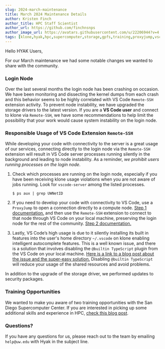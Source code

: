 ```yaml
---
slug: 2024-march-maintenance
title: March 2024 Maintenance Details
author: Kristen Finch
author_title: HPC Staff Scientist
author_url: https://github.com/finchnsnps
author_image_url: https://avatars.githubusercontent.com/u/22206944?v=4
tags: [klone,hyak,hpc,supercomputer,storage,gpfs,training,proxyjump,vscode-server,remote-ssh]
---
```


Hello HYAK Users,

For our March maintenance we had some notable changes we wanted to share with the community.

### Login Node 

Over the last several months the login node has been crashing on occasion. We have been monitoring and dissecting the kernel dumps from each crash and this behavior seems to be highly correlated with VS Code `Remote-SSH` extension activity. To prevent node instability, we have upgraded the storage drivers to the latest version. If you are a **VS Code user** and connect to klone via `Remote-SSH`, we have some recommendations to help limit the possibility that your work would cause system instability on the login node. 

### Responsible Usage of VS Code Extension `Remote-SSH` 

While developing your code with connectivity to the server is a great usage of our services, connecting directly to the login node via the `Remote-SSH` extension will result in VS Code server processes running silently in the background and leading to node instability. As a reminder, *we prohibit users running processes on the login node*. 

1. Check which processes are running on the login node, especially if you have been receiving klone usage violations when you are not aware of jobs running. Look for `vscode-server` among the listed processes. 

    ```shell terminal=true
    $ ps aux | grep UWNetID
    ``` 

2. If you need to develop your code with connectivity to VS Code, use a `ProxyJump` to open a connection directly to a compute node. [Step 1 documentation.](/docs/hyak101/python/ssh) and then use the `Remote-SSH` extension to connect to that node through VS Code on your local machine, preserving the login node for the rest of the community. [Step 2 documentation.](/docs/hyak101/python/jobs#using-vscode-on-a-compute-node)

3. Lastly, VS Code’s high usage is due to it silently installing its built in features into the user's home directory `~/.vscode` on klone enabling intelligent autocomplete features. This is a well known issue, and there is a solution that involves disabling the `@builtin TypeScript` plugin from the VS Code on your local machine. [Here is a link to a blog post about the issue and the super-easy solution.](https://medium.com/good-robot/use-visual-studio-code-remote-ssh-sftp-without-crashing-your-server-a1dc2ef0936d) Disabling `@builtin TypeScript` will reduce your usage of the shared resources and avoid problems. 

In addition to the upgrade of the storage driver, we performed updates to security packages. 

### Training Opportunities

We wanted to make you aware of two training opportunities with the San Diego Supercomputer Center. If you are interested in picking up some additional skills and experience in HPC, [check this blog post](/blog/2024-sdsc-training).

### Questions?

If you have any questions for us, please reach out to the team by emailing `help@uw.edu` with Hyak in the subject line. 
